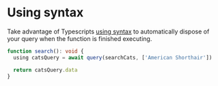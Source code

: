 # Using syntax

Take advantage of Typescripts [using syntax](https://www.typescriptlang.org/docs/handbook/release-notes/typescript-5-2.html#using-declarations-and-explicit-resource-management) to automatically dispose of your query when the function is finished executing.

```ts
function search(): void {
  using catsQuery = await query(searchCats, ['American Shorthair'])

  return catsQuery.data
}
```
